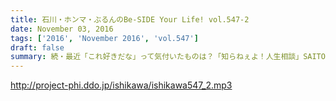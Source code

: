 ```yaml
---
title: 石川・ホンマ・ぶるんのBe-SIDE Your Life! vol.547-2
date: November 03, 2016
tags: ['2016', 'November 2016', 'vol.547']
draft: false
summary: 続・最近「これ好きだな」って気付いたものは？「知らねぇよ！人生相談」SAITO
---
```


http://project-phi.ddo.jp/ishikawa/ishikawa547_2.mp3
